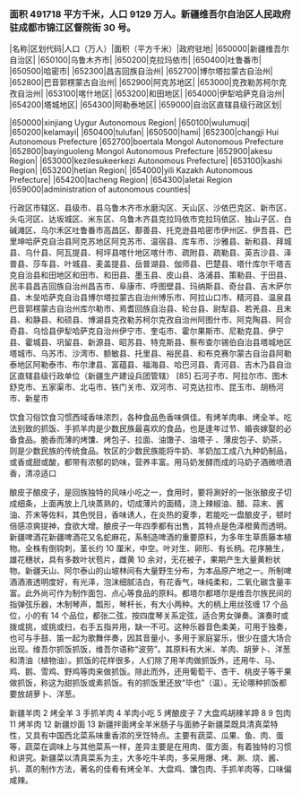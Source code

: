 <!--
 * @Author: vigne 1186963387@qq.com
 * @Date: 2022-09-27 12:11:37
 * @LastEditors: Please set LastEditors
 * @LastEditTime: 2023-10-19 09:34:53
 * @FilePath: /cooking-menu/src/views/asia/eastAsia/china/mockData/xinjiang/readme.md
 * @Description: 这是默认设置,请设置`customMade`, 打开koroFileHeader查看配置 进行设置: https://github.com/OBKoro1/koro1FileHeader/wiki/%E9%85%8D%E7%BD%AE
-->

### 面积 491718 平方千米，人口 9129 万人。新疆维吾尔自治区人民政府驻成都市锦江区督院街 30 号。

<!-- ||||| -->

|名称|区划代码|人口（万人）|面积（平方千米）|政府驻地| |650000|新疆维吾尔自治区| |650100|乌鲁木齐市| |650200|克拉玛依市| |650400|吐鲁番市| |650500|哈密市| |652300|昌吉回族自治州| |652700|博尔塔拉蒙古自治州| |652800|巴音郭楞蒙古自治州| |652900|阿克苏地区| |653000|克孜勒苏柯尔克孜自治州| |653100|喀什地区| |653200|和田地区| |654000|伊犁哈萨克自治州| |654200|塔城地区| |654300|阿勒泰地区| |659000|自治区直辖县级行政区划|

|650000|xinjiang Uygur Autonomous Region| |650100|wulumuqi| |650200|kelamayi| |650400|tulufan| |650500|hami| |652300|changji Hui Autonomous Prefecture |652700|boertala Mongol Autonomous Prefecture |652800|bayinguoleng Mongol Autonomous Prefecture |652900|akesu Region| |653000|kezilesukeerkezi Autonomous Prefecture| |653100|kashi Region| |653200|hetian Region| |654000|yili Kazakh Autonomous Prefecture| |654200|tacheng Region| |654300|aletai Region |659000|administration of autonomous counties|

行政区市辖区、县级市、县乌鲁木齐市水磨沟区、天山区、沙依巴克区、新市区、头屯河区、达坂城区、米东区、乌鲁木齐县克拉玛依市克拉玛依区、独山子区、白碱滩区、乌尔禾区吐鲁番市高昌区、鄯善县、托克逊县哈密市伊州区、伊吾县、巴里坤哈萨克自治县阿克苏地区阿克苏市、温宿县、库车市、沙雅县、新和县、拜城县、乌什县、阿瓦提县、柯坪县喀什地区喀什市、疏附县、疏勒县、英吉沙县、泽普县、莎车县、叶城县、麦盖提县、岳普湖县、伽师县、巴楚县、塔什库尔干塔吉克自治县和田地区和田市、和田县、墨玉县、皮山县、洛浦县、策勒县、于田县、民丰县昌吉回族自治州昌吉市、阜康市、呼图壁县、玛纳斯县、奇台县、吉木萨尔县、木垒哈萨克自治县博尔塔拉蒙古自治州博乐市、阿拉山口市、精河县、温泉县巴音郭楞蒙古自治州库尔勒市、焉耆回族自治县、轮台县、尉犁县、若羌县、且末县、和静县、和硕县、博湖县克孜勒苏柯尔克孜自治州阿图什市、阿克陶县、阿合奇县、乌恰县伊犁哈萨克自治州伊宁市、奎屯市、霍尔果斯市、尼勒克县、伊宁县、霍城县、巩留县、新源县、昭苏县、特克斯县、察布查尔锡伯自治县塔城地区塔城市、乌苏市、沙湾市、额敏县、托里县、裕民县、和布克赛尔蒙古自治县阿勒泰地区阿勒泰市、布尔津县、富蕴县、福海县、哈巴河县、青河县、吉木乃县自治区直辖县级行政单位（新疆生产建设兵团管辖） [85] 石河子市、阿拉尔市、图木舒克市、五家渠市、北屯市、铁门关市、双河市、可克达拉市、昆玉市、胡杨河市、新星市

饮食习俗饮食习惯西域香味浓烈，各种食品色香味俱佳。有烤羊肉串、烤全羊。吃法别致的抓饭、手抓羊肉是少数民族最喜欢的食品，也是逢年过节、婚丧嫁娶的必备食品。脆香而薄的烤馕、烤包子、拉面、油馓子、油塔子 、薄皮包子、奶茶，则是少数民族的传统食品。牧区的少数民族能将牛奶、羊奶加工成八九种奶制品，或香或甜或酸，都带有浓郁的奶味，营养丰富。用马奶发酵而成的马奶子酒微喷酒香，清凉适口

酿皮子酿皮子，是回族独特的风味小吃之一，食用时，要将涮好的一张张酿皮子切成细条，上面再放上几块蒸熟的，切成薄片的面精，浇上辣椒油、醋、蒜末、酱油、芥末等佐料，其色悦目，香味诱人，在炎热的夏季，若能吃一盘酿皮子，顿时倍感凉爽提神，食欲大增。酿皮子一年四季都有出售，其特点是色泽橙黄而透明。新疆啤酒花新疆啤酒花又名蛇麻花，系制造啤酒的重要原料，为多年生草质藤本植物。全株有倒钩刺，茎长约 10 厘米，中空。叶对生、卵形、有长柄。花序腋生，雄花穗状，具有多数叶状苞片，雌黄 10 余对，无花被子，果期产生大量黄粉状物。新疆天山、阿尔泰山的山坡林间有大量野生分布，为本品原产地之一。所制啤酒酒液透明度好，有光泽，泡沫细腻洁白，有花香气，味纯柔和，二氧化碳含量丰富。此外尚可作为制作面包、点心等食品的原料。都塔尔都塔尔是维吾尔族民间的指弹弦乐器，木制琴声，瓢形，琴杆长，有大小两种。大的柄上用丝弦缠 17 个品位，小的有 14 个品位，都张二弦，按四度琴关系定弦，适合男女弹奏。演奏时或拨或挑，或挑或扫，右手五指并用，缺一不可。这种乐器音色柔美，可用于独奏，也可与手鼓、笛一起为歌舞伴奏，因其音量小，多用于家庭宴乐，很少在盛大场合出现。维吾尔抓饭抓饭，维吾尔语称“波劳”。其原料有大米、羊肉、胡萝卜、洋葱和清油（植物油）。抓饭的花样很多，人们除了用羊肉做抓饭外，还用牛、马、鸡、鹅、雪鸡、野鸡等肉来做抓饭。除此而外，还用葡萄干、杏干、桃皮子等干果做抓饭，称这为甜抓饭或素抓饭。有的抓饭里还放“毕也”（温）。无论哪种抓饭都要放胡萝卜、洋葱。

新疆羊肉 2 烤全羊 3 手抓羊肉 4 羊肉小吃 5 烤酿皮子 7 大盘鸡胡辣羊蹄 8 9 包肉 11 烤羊肉 12 新疆炒面 13 新疆拌面烤全羊米肠子与面肺子新疆菜既具清真菜特性，又具有中国西北菜系味重香浓的烹饪特点。主要有蔬菜、瓜果、鱼、肉、蛋等，蔬菜在调味上与其他菜系一样，差异主要是在用肉、蛋方面，有着独特的习惯和讲究。新疆菜以清真菜系为主，大多吃牛羊肉，多采用爆、烤、涮、烧、酱、扒、蒸的制作方法，著名的佳肴有烤全羊、大盘鸡、馕包肉、手抓羊肉等，口味偏咸辣。
